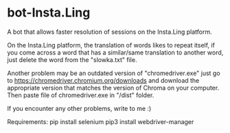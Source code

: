 # bot-Insta.Ling
A bot that allows faster resolution of sessions on the Insta.Ling platform.

On the Insta.Ling platform, the translation of words likes to repeat itself, if you come across a word that has a similar/same translation to another word, just delete the word from the "slowka.txt" file. 

Another problem may be an outdated version of "chromedriver.exe" just go to https://chromedriver.chromium.org/downloads and download the appropriate version that matches the version of Chroma on your computer. Then paste file of chromedriver.exe in "/dist" folder.

If you encounter any other problems, write to me :)


Requirements:
pip install selenium
pip3 install webdriver-manager
